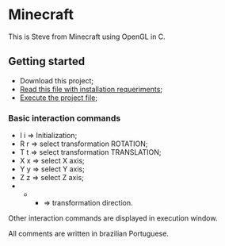 # Minecraft

This is Steve from Minecraft using OpenGL in C.

## Getting started

- Download this project;
- [Read this file with installation requeriments](requeriments.txt);
- [Execute the project file](project.cbp);

### Basic interaction commands

- I i => Initialization;
- R r => select transformation ROTATION;
- T t => select transformation TRANSLATION;
- X x => select X axis;
- Y y => select Y axis;
- Z z => select Z axis;
- + - => transformation direction.

Other interaction commands are displayed in execution window.

All comments are written in brazilian Portuguese.
